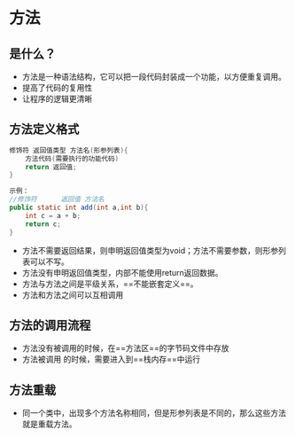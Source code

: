 # 方法

## 是什么？

- 方法是一种语法结构，它可以把一段代码封装成一个功能，以方便重复调用。
- 提高了代码的复用性
- 让程序的逻辑更清晰



## 方法定义格式

~~~java
修饰符 返回值类型 方法名(形参列表){
	方法代码(需要执行的功能代码)
	return 返回值;
}

示例：
//修饰符      返回值 方法名
public static int add(int a,int b){
    int c = a + b;
    return c;
}
~~~

- 方法不需要返回结果，则申明返回值类型为void；方法不需要参数，则形参列表可以不写。
- 方法没有申明返回值类型，内部不能使用return返回数据。
- 方法与方法之间是平级关系，==不能嵌套定义==。
- 方法和方法之间可以互相调用



## 方法的调用流程

- 方法没有被调用的时候，在==方法区==的字节码文件中存放
- 方法被调用 的时候，需要进入到==栈内存==中运行

## 方法重载

- 同一个类中，出现多个方法名称相同，但是形参列表是不同的，那么这些方法就是重载方法。
